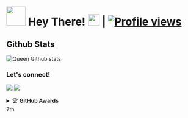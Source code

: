 # <img src="https://i.pinimg.com/originals/01/63/6c/01636c5434cd0462086620c60fdfec16.gif" width="50px"> Hey There! <img src="https://raw.githubusercontent.com/MartinHeinz/MartinHeinz/master/wave.gif" width="30px"> | [![Profile views](https://gpvc.arturio.dev/QueenArzoo)](https://github.com/QueenArzoo)



##   **Github Stats**
![Queen Github stats](https://github-readme-stats.vercel.app/api?username=QueenArzoo&show_icons=true&theme=tokyonight)

### Let's connect!
<p>
    <a href="https://t.me/HEROGAMERS1" target="blank"><img src="https://img.shields.io/badge/@HEROGAMERS1-30302f?style=flat&logo=telegram" /></a>
    <a href="https://instagram.com/HeroOfficialYT" target="blank"><img src="https://img.shields.io/badge/@HeroOfficialYT-30302f?style=flat&logo=instagram" /></a>
</p>
<details>
    <summary>&#127942 <b>GitHub Awards</b></summary><br/>

![Github Trophy](https://github-profile-trophy.vercel.app/?username=phaticusthiccy)

</details

7th

